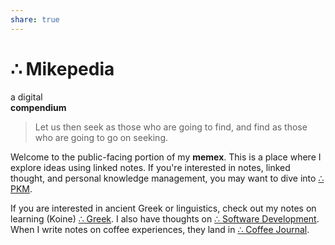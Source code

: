 ```yaml
---
share: true
---
```

<h1 class="site-name">∴ Mikepedia</h1>
<div class="tagline-container">
	<div id="indefinite-article">a digital</div>
	<strong><div id="tagline">compendium</div></strong>
</div>

>Let us then seek as those who are going to find, and find as those who are going to go on seeking.

Welcome to the public-facing portion of my **memex**. This is a place where I explore ideas using linked notes. If you're interested in notes, linked thought, and personal knowledge management, you may want to dive into [∴ PKM](PKM.md).

If you are interested in ancient Greek or linguistics, check out  my notes on learning (Koine) [∴ Greek](./%E2%88%B4%20Greek.md). I also have thoughts on [∴ Software Development](./%E2%88%B4%20Software%20Development.md). When I write notes on coffee experiences, they land in [∴ Coffee Journal](./%E2%88%B4%20Coffee%20Journal.md).